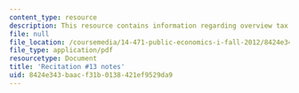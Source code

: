 ```yaml
---
content_type: resource
description: This resource contains information regarding overview tax results.
file: null
file_location: /coursemedia/14-471-public-economics-i-fall-2012/8424e343baacf31b0138421ef9529da9_MIT14_471F12_recnotes13.pdf
file_type: application/pdf
resourcetype: Document
title: 'Recitation #13 notes'
uid: 8424e343-baac-f31b-0138-421ef9529da9
---
```

